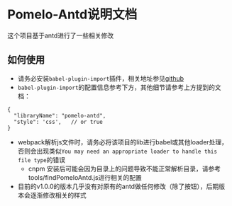 # Pomelo-Antd说明文档

这个项目基于antd进行了一些相关修改

## 如何使用
* 请务必安装`babel-plugin-import`插件，相关地址参见[github](https://github.com/ant-design/babel-plugin-import)
* `babel-plugin-import`的配置信息参考下方，其他细节请参考上方提到的文档：
```
{
  "libraryName": "pomelo-antd",
  "style": 'css',   // or true
}
```
* webpack解析js文件时，请务必将该项目的lib进行babel或其他loader处理，否则会出现类似`You may need an appropriate loader to handle this file type`的错误
    * cnpm 安装后可能会因为目录上的问题导致不能正常解析目录，请参考tools/findPomeloAntd.js进行相关的配置
* 目前的v1.0.0的版本几乎没有对原有的antd做任何修改（除了按钮），后期版本会逐渐修改相关的样式